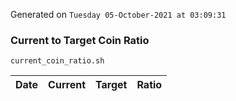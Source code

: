 Generated on `Tuesday 05-October-2021 at 03:09:31`

### Current to Target Coin Ratio
`current_coin_ratio.sh`

Date|Current|Target|Ratio
---|---|---|---
